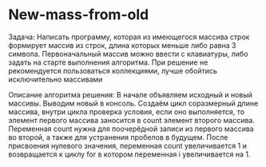 # New-mass-from-old

Задача: Написать программу, которая из имеющегося массива строк формирует массив из строк, длина которых меньше либо равна 3 символа. Первоначальный массив можно ввести с клавиатуры, либо задать на старте выполнения алгоритма. При решение не рекомендуется пользоваться коллекциями, лучше обойтись исключительно массивами

Описание алгоритма решения: В начале объявляем исходный и новый массивы. Выводим новый в консоль. Создаём цикл соразмерный длине массива, внутри цикла проверка условия, если оно выполняется, то элемент первого массива заносится в count элемент второго массива. Переменная count нужна для поочерёдной записи из первого массива во второй, а также для устранения пробелов в будущем. После присвоения нулевого значения, переменная count увеличивается 1 и возвращается к циклу for в котором переменная i увеличивается на 1.
